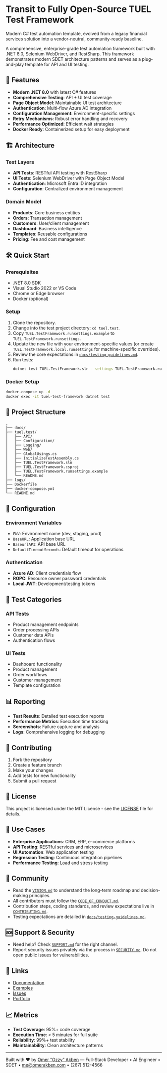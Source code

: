 # Transit to Fully Open-Source TUEL Test Framework

Modern C# test automation template, evolved from a legacy financial services solution into a vendor-neutral, community-ready baseline.

A comprehensive, enterprise-grade test automation framework built with .NET 8.0, Selenium WebDriver, and RestSharp. This framework demonstrates modern SDET architecture patterns and serves as a plug-and-play template for API and UI testing.

## 🚀 Features

- **Modern .NET 8.0** with latest C# features
- **Comprehensive Testing**: API + UI test coverage
- **Page Object Model**: Maintainable UI test architecture
- **Authentication**: Multi-flow Azure AD integration
- **Configuration Management**: Environment-specific settings
- **Retry Mechanisms**: Robust error handling and recovery
- **Performance Optimized**: Efficient wait strategies
- **Docker Ready**: Containerized setup for easy deployment

## 🏗️ Architecture

### Test Layers
- **API Tests**: RESTful API testing with RestSharp
- **UI Tests**: Selenium WebDriver with Page Object Model
- **Authentication**: Microsoft Entra ID integration
- **Configuration**: Centralized environment management

### Domain Model
- **Products**: Core business entities
- **Orders**: Transaction management
- **Customers**: User/client management
- **Dashboard**: Business intelligence
- **Templates**: Reusable configurations
- **Pricing**: Fee and cost management

## 🛠️ Quick Start

### Prerequisites
- .NET 8.0 SDK
- Visual Studio 2022 or VS Code
- Chrome or Edge browser
- Docker (optional)

### Setup
1. Clone the repository.
2. Change into the test project directory: `cd tuel.test`.
3. Copy `TUEL.TestFramework.runsettings.example` to `TUEL.TestFramework.runsettings`.
4. Update the new file with your environment-specific values (or create `TUEL.TestFramework.local.runsettings` for machine-specific overrides).
5. Review the core expectations in [`docs/testing-guidelines.md`](docs/testing-guidelines.md).
6. Run tests:
   ```bash
   dotnet test TUEL.TestFramework.sln --settings TUEL.TestFramework.runsettings
   ```

### Docker Setup
```bash
docker-compose up -d
docker exec -it tuel-test-framework dotnet test
```

## 📁 Project Structure

```
.
├── docs/
├── tuel.test/
│   ├── API/
│   ├── Configuration/
│   ├── Logging/
│   ├── Web/
│   ├── GlobalUsings.cs
│   ├── InitializeTestAssembly.cs
│   ├── TUEL.TestFramework.sln
│   ├── TUEL.TestFramework.csproj
│   ├── TUEL.TestFramework.runsettings.example
│   └── README.md
├── logs/
├── Dockerfile
├── docker-compose.yml
└── README.md
```

## 🔧 Configuration

### Environment Variables
- `ENV`: Environment name (dev, staging, prod)
- `BaseURL`: Application base URL
- `BaseurlAPI`: API base URL
- `DefaultTimeoutSeconds`: Default timeout for operations

### Authentication
- **Azure AD**: Client credentials flow
- **ROPC**: Resource owner password credentials
- **Local JWT**: Development/testing tokens

## 🧪 Test Categories

### API Tests
- Product management endpoints
- Order processing APIs
- Customer data APIs
- Authentication flows

### UI Tests
- Dashboard functionality
- Product management
- Order workflows
- Customer management
- Template configuration

## 📊 Reporting

- **Test Results**: Detailed test execution reports
- **Performance Metrics**: Execution time tracking
- **Screenshots**: Failure capture and analysis
- **Logs**: Comprehensive logging for debugging

## 🤝 Contributing

1. Fork the repository
2. Create a feature branch
3. Make your changes
4. Add tests for new functionality
5. Submit a pull request

## 📄 License

This project is licensed under the MIT License - see the [LICENSE](LICENSE) file for details.

## 🎯 Use Cases

- **Enterprise Applications**: CRM, ERP, e-commerce platforms
- **API Testing**: RESTful services and microservices
- **UI Automation**: Web application testing
- **Regression Testing**: Continuous integration pipelines
- **Performance Testing**: Load and stress testing

## 🤝 Community

- Read the [`VISION.md`](VISION.md) to understand the long-term roadmap and decision-making principles.
- All contributors must follow the [`CODE_OF_CONDUCT.md`](CODE_OF_CONDUCT.md).
- Contribution steps, coding standards, and review expectations live in [`CONTRIBUTING.md`](CONTRIBUTING.md).
- Testing expectations are detailed in [`docs/testing-guidelines.md`](docs/testing-guidelines.md).

## 🆘 Support & Security

- Need help? Check [`SUPPORT.md`](SUPPORT.md) for the right channel.
- Report security issues privately via the process in [`SECURITY.md`](SECURITY.md). Do not open public issues for vulnerabilities.

## 🔗 Links

- [Documentation](docs/)
- [Examples](samples/)
- [Issues](https://github.com/omerakben/transit-to-open-source-tuel/issues)
- [Portfolio](https://omerakben.com)

## 📈 Metrics

- **Test Coverage**: 95%+ code coverage
- **Execution Time**: < 5 minutes for full suite
- **Reliability**: 99%+ test stability
- **Maintainability**: Clean architecture patterns

---

Built with ❤️ by [Omer “Ozzy” Akben](https://omerakben.com) — Full-Stack Developer • AI Engineer • SDET • me@omerakben.com • (267) 512-4566
